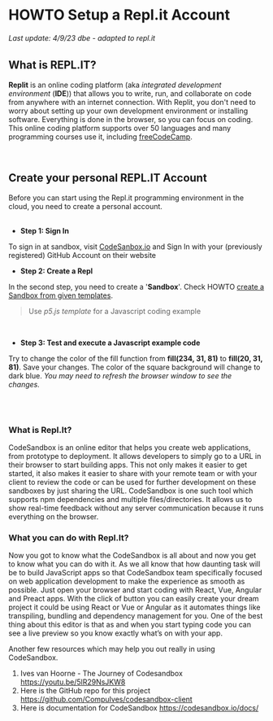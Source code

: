 # **HOWTO Setup a Repl.it Account**
###### Last update: 4/9/23 dbe - adapted to repl.it

## What is REPL.IT?  
**Replit** is an online coding platform (aka *integrated development environment* (**IDE**)) that allows you to write, run, and collaborate on code from anywhere with an internet connection. With Replit, you don't need to worry about setting up your own development environment or installing software. Everything is done in the browser, so you can focus on coding.  This online coding platform supports over 50 languages and many programming courses use it, including [freeCodeCamp](https://www.freecodecamp.org/learn).

</br>

## Create your personal REPL.IT Account

Before you can start using the Repl.it programming environment in the cloud, you need to create a personal account.  
</br>
- **Step 1: Sign In**

To sign in at sandbox, visit [CodeSanbox.io](https://codesandbox.io/signin) and Sign In with your (previously registered) GitHub Account on their website
</br>

- **Step 2: Create a Repl**

In the second step, you need to create a '**Sandbox**'. Check HOWTO [create a Sandbox from given templates](https://codesandbox.io/docs/templates#using-templates). 
> Use *p5.js template* for a Javascript coding example 
</br>

- **Step 3: Test and execute a Javascript example code**

Try to change the color of the fill function from **fill(234, 31, 81)** to **fill(20, 31, 81)**. Save your changes. 
The color of the square background will change to dark blue. *You may need to refresh the browser window to see the changes.*
</br>

</br>
</br>
  
### What is Repl.It?
CodeSandbox is an online editor that helps you create web applications, from prototype to deployment. It allows developers to simply go to a URL in their browser to start building apps. This not only makes it easier to get started, it also makes it easier to share with your remote team or with your client to review the code or can be used for further development on these sandboxes by just sharing the URL. CodeSandbox is one such tool which supports npm dependencies and multiple files/directories. It allows us to show real-time feedback without any server communication because it runs everything on the browser.
</br>

### What you can do with Repl.It?
Now you got to know what the CodeSandbox is all about and now you get to know what you can do with it. As we all know that how daunting task will be to build JavaScript apps so that CodeSandbox team specifically focused on web application development to make the experience as smooth as possible. Just open your browser and start coding with React, Vue, Angular and Preact apps. With the click of button you can easily create your dream project it could be using React or Vue or Angular as it automates things like transpiling, bundling and dependency management for you. One of the best thing about this editor is that as and when you start typing code you can see a live preview so you know exactly what’s on with your app.
</br>

Another few resources which may help you out really in using CodeSandbox.
1. Ives van Hoorne - The Journey of Codesandbox https://youtu.be/5lR29NsJKW8
2. Here is the GitHub repo for this project https://github.com/CompuIves/codesandbox-client
3. Here is documentation for CodeSandbox https://codesandbox.io/docs/

